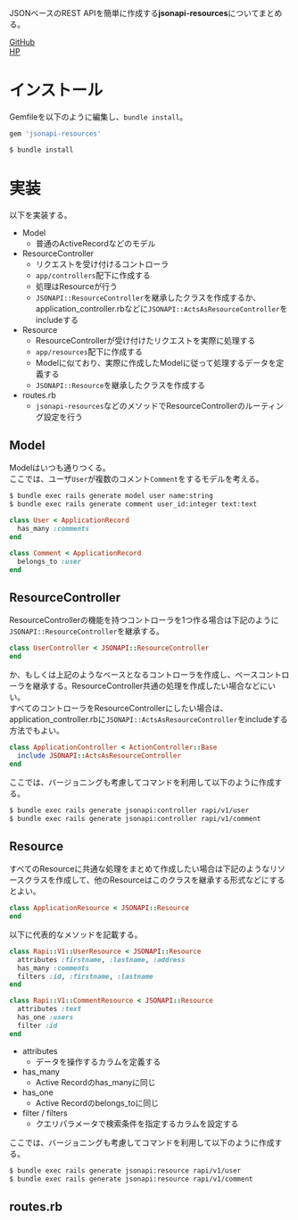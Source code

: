 JSONベースのREST APIを簡単に作成する**jsonapi-resources**についてまとめる。

[GitHub](https://github.com/cerebris/jsonapi-resources)  
[HP](http://jsonapi-resources.com/v0.8/guide/)

# インストール

Gemfileを以下のように編集し、```bundle install```。

```ruby
gem 'jsonapi-resources'
```

```bash
$ bundle install
```

# 実装

以下を実装する。

- Model
    - 普通のActiveRecordなどのモデル
- ResourceController
    - リクエストを受け付けるコントローラ
    - ```app/controllers```配下に作成する
    - 処理はResourceが行う
    - ```JSONAPI::ResourceController```を継承したクラスを作成するか、application_controller.rbなどに```JSONAPI::ActsAsResourceController```をincludeする
- Resource
    - ResourceControllerが受け付けたリクエストを実際に処理する
    - ```app/resources```配下に作成する
    - Modelに似ており、実際に作成したModelに従って処理するデータを定義する
    - ```JSONAPI::Resource```を継承したクラスを作成する
- routes.rb
    - ```jsonapi-resources```などのメソッドでResourceControllerのルーティング設定を行う


## Model

Modelはいつも通りつくる。  
ここでは、ユーザ```User```が複数のコメント```Comment```をするモデルを考える。

```bash
$ bundle exec rails generate model user name:string
$ bundle exec rails generate comment user_id:integer text:text
```

```ruby
class User < ApplicationRecord
  has_many :comments
end
```

```ruby
class Comment < ApplicationRecord
  belongs_to :user
end
```

## ResourceController

ResourceControllerの機能を持つコントローラを1つ作る場合は下記のように```JSONAPI::ResourceController```を継承する。

```ruby
class UserController < JSONAPI::ResourceController
end
```

か、もしくは上記のようなベースとなるコントローラを作成し、ベースコントローラを継承する。ResourceController共通の処理を作成したい場合などにいい。  
すべてのコントローラをResourceControllerにしたい場合は、application_controller.rbに```JSONAPI::ActsAsResourceController```をincludeする方法でもよい。

```ruby
class ApplicationController < ActionController::Base
  include JSONAPI::ActsAsResourceController
end
```

ここでは、バージョニングも考慮してコマンドを利用して以下のように作成する。

```bash
$ bundle exec rails generate jsonapi:controller rapi/v1/user
$ bundle exec rails generate jsonapi:controller rapi/v1/comment
```




## Resource

すべてのResourceに共通な処理をまとめて作成したい場合は下記のようなリソースクラスを作成して、他のResourceはこのクラスを継承する形式などにするとよい。

```ruby
class ApplicationResource < JSONAPI::Resource
end
```

以下に代表的なメソッドを記載する。

```ruby
class Rapi::V1::UserResource < JSONAPI::Resource
  attributes :firstname, :lastname, :address
  has_many :comments
  filters :id, :firstname, :lastname
end
```

```ruby
class Rapi::V1::CommentResource < JSONAPI::Resource
  attributes :text
  has_one :users
  filter :id
end
```

- attributes
    - データを操作するカラムを定義する
- has_many
    - Active Recordのhas_manyに同じ
- has_one
    - Active Recordのbelongs_toに同じ
- filter / filters
    - クエリパラメータで検索条件を指定するカラムを設定する

ここでは、バージョニングも考慮してコマンドを利用して以下のように作成する。

```bash
$ bundle exec rails generate jsonapi:resource rapi/v1/user
$ bundle exec rails generate jsonapi:resource rapi/v1/comment
```



## routes.rb
